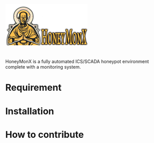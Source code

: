 <img src="./docs/img/HoneyMonX.png"  width="256">

#
HoneyMonX is a fully automated ICS/SCADA honeypot environment complete with a monitoring system.  

# Requirement

# Installation

# How to contribute
